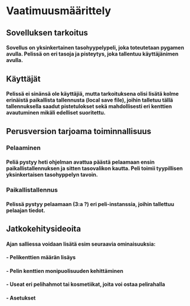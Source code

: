 # Vaatimuusmäärittely

## Sovelluksen tarkoitus
#### Sovellus on yksinkertainen tasohyypelypeli, joka toteutetaan pygamen avulla. Pelissä on eri tasoja ja pisteytys, joka tallentuu käyttäjänimen avulla.

## Käyttäjät
#### Pelissä ei sinänsä ole käyttäjiä, mutta tarkoituksena olisi lisätä kolme erinäistä paikallista tallennusta (local save file), joihin talletuu tällä tallennuksella saadut pistetulokset sekä mahdollisesti eri kenttien avautuminen mikäli edelliset suoritettu.

## Perusversion tarjoama toiminnallisuus
### Pelaaminen
#### Peliä pystyy heti ohjelman avattua päästä pelaamaan ensin paikallistallennuksen ja sitten tasovalikon kautta. Peli toimii tyypillisen yksinkertaisen tasohyppelyn tavoin. 

### Paikallistallennus
#### Pelissä pystyy pelaamaan (3:a ?) eri peli-instanssia, joihin tallettuu pelaajan tiedot.

## Jatkokehitysideoita
#### Ajan salliessa voidaan lisätä esim seuraavia ominaisuuksia:
#### - Pelikenttien määrän lisäys
#### - Pelin kenttien monipuolisuuden kehittäminen
#### - Useat eri pelihahmot tai kosmetiikat, joita voi ostaa pelirahalla
#### - Asetukset 
